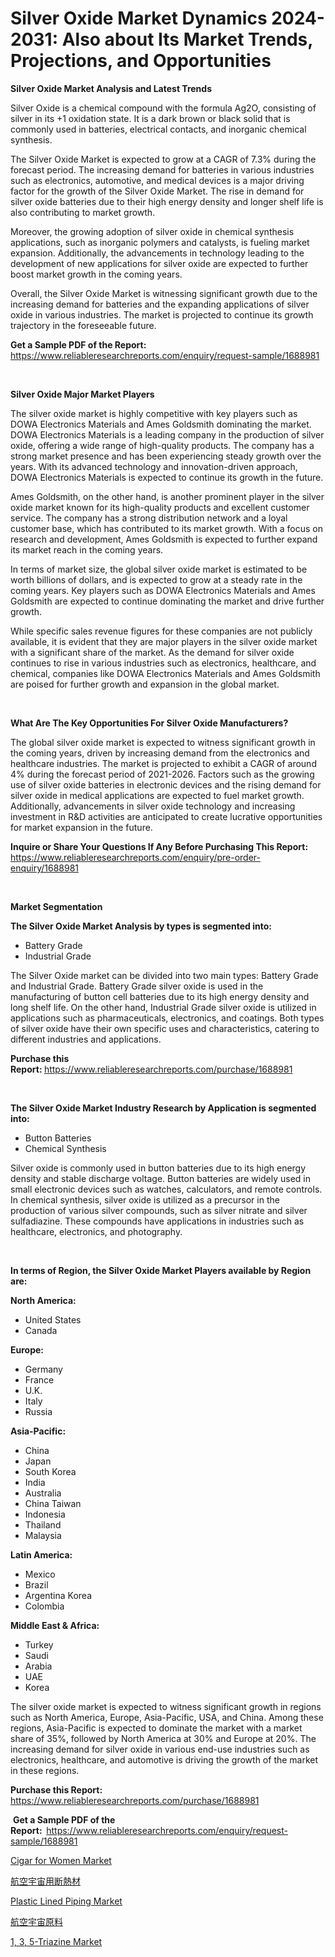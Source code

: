 <p><h1>Silver Oxide Market Dynamics 2024-2031: Also about Its Market Trends, Projections, and Opportunities</h1></p><p><strong>Silver Oxide Market Analysis and Latest Trends</strong></p>
<p><p>Silver Oxide is a chemical compound with the formula Ag2O, consisting of silver in its +1 oxidation state. It is a dark brown or black solid that is commonly used in batteries, electrical contacts, and inorganic chemical synthesis.</p><p>The Silver Oxide Market is expected to grow at a CAGR of 7.3% during the forecast period. The increasing demand for batteries in various industries such as electronics, automotive, and medical devices is a major driving factor for the growth of the Silver Oxide Market. The rise in demand for silver oxide batteries due to their high energy density and longer shelf life is also contributing to market growth.</p><p>Moreover, the growing adoption of silver oxide in chemical synthesis applications, such as inorganic polymers and catalysts, is fueling market expansion. Additionally, the advancements in technology leading to the development of new applications for silver oxide are expected to further boost market growth in the coming years.</p><p>Overall, the Silver Oxide Market is witnessing significant growth due to the increasing demand for batteries and the expanding applications of silver oxide in various industries. The market is projected to continue its growth trajectory in the foreseeable future.</p></p>
<p><strong>Get a Sample PDF of the Report:&nbsp;</strong> <a href="https://www.reliableresearchreports.com/enquiry/request-sample/1688981">https://www.reliableresearchreports.com/enquiry/request-sample/1688981</a></p>
<p>&nbsp;</p>
<p><strong>Silver Oxide Major Market Players</strong></p>
<p><p>The silver oxide market is highly competitive with key players such as DOWA Electronics Materials and Ames Goldsmith dominating the market. DOWA Electronics Materials is a leading company in the production of silver oxide, offering a wide range of high-quality products. The company has a strong market presence and has been experiencing steady growth over the years. With its advanced technology and innovation-driven approach, DOWA Electronics Materials is expected to continue its growth in the future.</p><p>Ames Goldsmith, on the other hand, is another prominent player in the silver oxide market known for its high-quality products and excellent customer service. The company has a strong distribution network and a loyal customer base, which has contributed to its market growth. With a focus on research and development, Ames Goldsmith is expected to further expand its market reach in the coming years.</p><p>In terms of market size, the global silver oxide market is estimated to be worth billions of dollars, and is expected to grow at a steady rate in the coming years. Key players such as DOWA Electronics Materials and Ames Goldsmith are expected to continue dominating the market and drive further growth.</p><p>While specific sales revenue figures for these companies are not publicly available, it is evident that they are major players in the silver oxide market with a significant share of the market. As the demand for silver oxide continues to rise in various industries such as electronics, healthcare, and chemical, companies like DOWA Electronics Materials and Ames Goldsmith are poised for further growth and expansion in the global market.</p></p>
<p>&nbsp;</p>
<p><strong>What Are The Key Opportunities For Silver Oxide Manufacturers?</strong></p>
<p><p>The global silver oxide market is expected to witness significant growth in the coming years, driven by increasing demand from the electronics and healthcare industries. The market is projected to exhibit a CAGR of around 4% during the forecast period of 2021-2026. Factors such as the growing use of silver oxide batteries in electronic devices and the rising demand for silver oxide in medical applications are expected to fuel market growth. Additionally, advancements in silver oxide technology and increasing investment in R&D activities are anticipated to create lucrative opportunities for market expansion in the future.</p></p>
<p><strong>Inquire or Share Your Questions If Any Before Purchasing This Report:</strong> <a href="https://www.reliableresearchreports.com/enquiry/pre-order-enquiry/1688981">https://www.reliableresearchreports.com/enquiry/pre-order-enquiry/1688981</a></p>
<p>&nbsp;</p>
<p><strong>Market Segmentation</strong></p>
<p><strong>The Silver Oxide Market Analysis by types is segmented into:</strong></p>
<p><ul><li>Battery Grade</li><li>Industrial Grade</li></ul></p>
<p><p>The Silver Oxide market can be divided into two main types: Battery Grade and Industrial Grade. Battery Grade silver oxide is used in the manufacturing of button cell batteries due to its high energy density and long shelf life. On the other hand, Industrial Grade silver oxide is utilized in applications such as pharmaceuticals, electronics, and coatings. Both types of silver oxide have their own specific uses and characteristics, catering to different industries and applications.</p></p>
<p><strong>Purchase this Report:&nbsp;</strong><a href="https://www.reliableresearchreports.com/purchase/1688981">https://www.reliableresearchreports.com/purchase/1688981</a></p>
<p>&nbsp;</p>
<p><strong>The Silver Oxide Market Industry Research by Application is segmented into:</strong></p>
<p><ul><li>Button Batteries</li><li>Chemical Synthesis</li></ul></p>
<p><p>Silver oxide is commonly used in button batteries due to its high energy density and stable discharge voltage. Button batteries are widely used in small electronic devices such as watches, calculators, and remote controls. In chemical synthesis, silver oxide is utilized as a precursor in the production of various silver compounds, such as silver nitrate and silver sulfadiazine. These compounds have applications in industries such as healthcare, electronics, and photography.</p></p>
<p>&nbsp;</p>
<p><strong>In terms of Region, the Silver Oxide Market Players available by Region are:</strong></p>
<p>
    <p> <strong> North America: </strong>
        <ul>
            <li>United States</li>
            <li>Canada</li>
        </ul>
        </p> 
    <p> <strong> Europe: </strong>
        <ul>
            <li>Germany</li>
            <li>France</li>
            <li>U.K.</li>
            <li>Italy</li>
            <li>Russia</li>
        </ul>
        </p> 
    <p> <strong> Asia-Pacific: </strong>
        <ul>
            <li>China</li>
            <li>Japan</li>
            <li>South Korea</li>
            <li>India</li>
            <li>Australia</li>
            <li>China Taiwan</li>
            <li>Indonesia</li>
            <li>Thailand</li>
            <li>Malaysia</li>
        </ul>
        </p> 
    <p> <strong> Latin America: </strong>
        <ul>
            <li>Mexico</li>
            <li>Brazil</li>
            <li>Argentina Korea</li>
            <li>Colombia</li>
        </ul>
        </p> 
    <p> <strong> Middle East & Africa: </strong>
        <ul>
            <li>Turkey</li>
            <li>Saudi</li>
            <li>Arabia</li>
            <li>UAE</li>
            <li>Korea</li>
        </ul>
    </p>
    </p>
<p><p>The silver oxide market is expected to witness significant growth in regions such as North America, Europe, Asia-Pacific, USA, and China. Among these regions, Asia-Pacific is expected to dominate the market with a market share of 35%, followed by North America at 30% and Europe at 20%. The increasing demand for silver oxide in various end-use industries such as electronics, healthcare, and automotive is driving the growth of the market in these regions.</p></p>
<p><strong>Purchase this Report: </strong><a href="https://www.reliableresearchreports.com/purchase/1688981">https://www.reliableresearchreports.com/purchase/1688981</a></p>
<p>&nbsp;<strong>Get a Sample PDF of the Report:&nbsp;&nbsp;</strong><a href="https://www.reliableresearchreports.com/enquiry/request-sample/1688981">https://www.reliableresearchreports.com/enquiry/request-sample/1688981</a></p>
<p><strong></strong></p>
<p><p><a href="https://issuu.com/reportprime-2/docs/cigar-for-women-market-size-2030.pptx">Cigar for Women Market</a></p><p><a href="https://github.com/avwofrml53535/Market-Research-Report-List-1/blob/main/6058533192685.md">航空宇宙用断熱材</a></p><p><a href="https://github.com/zjyglelu/Market-Research-Report-List-1/blob/main/plastic-lined-piping-market.md">Plastic Lined Piping Market</a></p><p><a href="https://github.com/vtbvgl20191192/Market-Research-Report-List-1/blob/main/6541079192686.md">航空宇宙原料</a></p><p><a href="https://issuu.com/reportprime-2/docs/1-3-5-triazine-market-size-2030.pptx">1, 3, 5-Triazine Market</a></p></p>